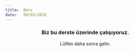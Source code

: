 ```yaml
---
title:  Ders
date:   09/03/2018
---
```


### <center>Biz bu derste üzerinde çalışıyoruz.</center>
<center>Lütfen daha sonra gelin.</center>